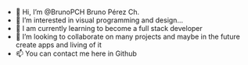 - 👋 Hi, I’m @BrunoPCH Bruno Pérez Ch.
- 👀 I’m interested in visual programming and design...
- 🌱 I am currently learning to become a full stack developer
- 💞️ I’m looking to collaborate on many projects and maybe in the future create apps and living of it
- 📫 You can contact me here in Github

<!---
BrunoPCH/BrunoPCH is a ✨ special ✨ repository because its `README.md` (this file) appears on your GitHub profile.
You can click the Preview link to take a look at your changes.
--->
